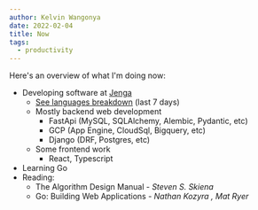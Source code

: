 ```yaml
---
author: Kelvin Wangonya
date: 2022-02-04
title: Now
tags:
  - productivity
---
```


Here\'s an overview of what I\'m doing now:

- Developing software at [Jenga](https://www.jenga-agency.com/)
  - [See languages
    breakdown](https://gist.github.com/wangonya/95d21be1d601b7218f25e16d21aaabd2)
    (last 7 days)
  - Mostly backend web development
    - FastApi (MySQL, SQLAlchemy, Alembic, Pydantic, etc)
    - GCP (App Engine, CloudSql, Bigquery, etc)
    - Django (DRF, Postgres, etc)
  - Some frontend work
    - React, Typescript
- Learning Go
- Reading:
  - The Algorithm Design Manual - _Steven S. Skiena_
  - Go: Building Web Applications - _Nathan Kozyra , Mat Ryer_
